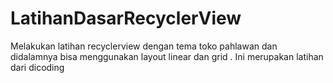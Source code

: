 # LatihanDasarRecyclerView
Melakukan latihan recyclerview dengan tema toko pahlawan dan didalamnya bisa menggunakan layout linear dan grid . Ini merupakan latihan dari dicoding
